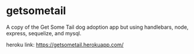 # getsometail
A copy of the Get Some Tail dog adoption app but using handlebars, node, express, sequelize, and mysql.

heroku link: https://getsometail.herokuapp.com/

